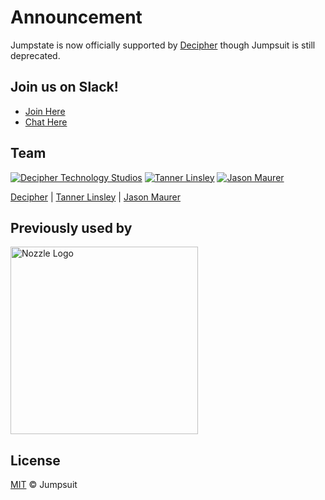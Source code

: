 # Announcement
Jumpstate is now officially supported by [Decipher](http://deciphernow.com/) though Jumpsuit is still deprecated.

## Join us on Slack!
- [Join Here](https://react-chat-signup.herokuapp.com/)
- [Chat Here](https://react-tools.slack.com/)

## Team

[![Decipher Technology Studios](https://avatars2.githubusercontent.com/u/13125018?s=100&v=4)](https://github.com/DecipherNow) [![Tanner Linsley](https://avatars1.githubusercontent.com/u/5580297?v=3&s=100)](https://github.com/tannerlinsley) [![Jason Maurer](https://avatars2.githubusercontent.com/u/911274?v=3&s=100)](https://github.com/jsonmaur)

[Decipher](https://github.com/DecipherNow) | [Tanner Linsley](https://github.com/tannerlinsley) | [Jason Maurer](https://github.com/jsonmaur)

## Previously used by

<a href='https://nozzle.io'>
  <img src='https://nozzle.io/img/logo-blue.png' alt='Nozzle Logo' style='width:300px;'/>
</a>


## License

[MIT](LICENSE) © Jumpsuit
